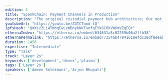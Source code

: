```yaml
---
edition: 4
title: "SpankChain: Payment Channels in Production"
description: "The original custodial payment hub architecture; Our motivation for upgrading to a non-custodial hub; The new perun-style hub architecture; How we conducted the upgrade; An overview of features: Streaming payments, Currency auto-conversion (+ price negotiation), 2-token exchange, Custodial payments, Fees; A discussion of various design decisions: Payment Channels vs. Plasma, Perun vs. Hashlocks, Unidirectional vs. Bidirectional Virtual Channels, Emphasizing the “Card”, de-emphasizing the wallet; BOOTY Maximalism vs. ERC20 agnosticism; Future Roadmap; Networked hubs; State channels; Integration into Wallets like Gnosis Safe; Delegated signing keys / permissions; Anticipated Ecosystem Impact; SDK - Everyone gets payment channels; As a foundation for state channels; As a focal point for experimentation."
youtubeUrl: "https://youtu.be/Z3TCTnmd-tQ"
ipfsHash: "QmXjzZLi4TmhqEwLzWBnykNKTunfqEYk8C6kVW6mVZqEQr"
ethernaIndex: "https://etherna.io/embed/634631a5c02259b06a2ffb38"
ethernaPermalink: "https://etherna.io/embed/7354ab47941618efdc38df8eeabb011f1677f6eb66c91be4aec88ca0f23247eb"
duration: 1456
expertise: "Intermediate"
type: "Talk"
track: "Layer 2s"
keywords: ['development','devex','plasma']
tags: ['Layer 2s']
speakers: ['Ameen Soleimani','Arjun Bhupati']
---
```

